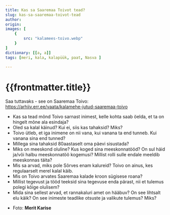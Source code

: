 ```yaml
---
title: Kas sa Saaremaa Toivot tead?
slug: kas-sa-saaremaa-toivot-tead
author: 
origin:  
images: [
    {
        src: "kalamees-toivo.webp"
    }
]
dictionary: [[a, a]]
tags: [meri, kala, kalapüük, paat, Nasva ]

---
```



<h1 class="story-h1">
    {{frontmatter.title}}
</h1>

Saa tuttavaks - see on Saaremaa Toivo: https://arhiiv.err.ee/vaata/kalamehe-jutud-saaremaa-toivo




<!-- <story-author :author="frontmatter.author" :origin="frontmatter.origin" /> -->
<!-- <story-dictionary :terms="frontmatter.dictionary" /> -->

<details-wrapper summary="Mõtlemiseks ja arutlemiseks">

- Kas sa tead mõnd Toivo sarnast inimest, kelle kohta saab öelda, et ta on hingelt mõne ala esindaja?
- Oled sa kalal käinud? Kui ei, siis kas tahaksid? Miks?
- Toivo ütleb, et iga inimene on nii vana, kui vanana ta end tunneb. Kui vanana sina end tunned?
- Millega sina tahaksid 80aastaselt oma päevi sisustada?
- Miks on meeskond oluline? Kus koged sina meeskonnatööd? On sul häid ja/või halbu meeskonnatöö kogemusi? Millist rolli sulle endale meeldib meeskonnas täita?
- Mis sa arvad, miks pole Sõrves enam kalureid? Toivo on ainus, kes regulaarselt merel kalal käib.
- Mis on Toivo arvates Saaremaa kalade kroon sügisese roana? 
- Millist tegevust ja tööd teeksid sina tegevuse enda pärast, nii et tulemus polegi kõige olulisem?
- Mida sina sellest arvad, et rannakaluri amet on hääbuv? On see lihtsalt elu käik? On see inimeste teadlike otsuste ja valikute tulemus? Miks?

</details-wrapper>


<details-wrapper summary="Allikad" class="text-sm" icon="IconSources">

- Foto: **Merit Karise**

</details-wrapper>


